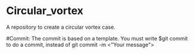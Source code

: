 # Circular_vortex
A repository to create a circular vortex case.

#Commit:
The commit is based on a template. You must write $git commit to do a commit, instead of git commit -m <"Your message">
